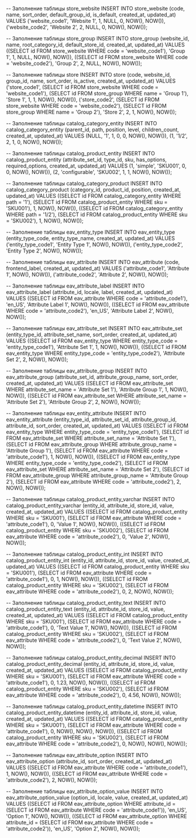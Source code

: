 -- Заполнение таблицы store_website
INSERT INTO store_website (code, name, sort_order, default_group_id, is_default, created_at, updated_at)
VALUES
('website_code1', 'Website 1', 1, NULL, 0, NOW(), NOW()),
('website_code2', 'Website 2', 2, NULL, 0, NOW(), NOW());

-- Заполнение таблицы store_group
INSERT INTO store_group (website_id, name, root_category_id, default_store_id, created_at, updated_at)
VALUES
((SELECT id FROM store_website WHERE code = 'website_code1'), 'Group 1', 1, NULL, NOW(), NOW()),
((SELECT id FROM store_website WHERE code = 'website_code2'), 'Group 2', 2, NULL, NOW(), NOW());

-- Заполнение таблицы store
INSERT INTO store (code, website_id, group_id, name, sort_order, is_active, created_at, updated_at)
VALUES
('store_code1', (SELECT id FROM store_website WHERE code = 'website_code1'), (SELECT id FROM store_group WHERE name = 'Group 1'), 'Store 1', 1, 1, NOW(), NOW()),
('store_code2', (SELECT id FROM store_website WHERE code = 'website_code2'), (SELECT id FROM store_group WHERE name = 'Group 2'), 'Store 2', 2, 1, NOW(), NOW());

-- Заполнение таблицы catalog_category_entity
INSERT INTO catalog_category_entity (parent_id, path, position, level, children_count, created_at, updated_at)
VALUES
(NULL, '1', 1, 0, 0, NOW(), NOW()),
(1, '1/2', 2, 1, 0, NOW(), NOW());

-- Заполнение таблицы catalog_product_entity
INSERT INTO catalog_product_entity (attribute_set_id, type_id, sku, has_options, required_options, created_at, updated_at)
VALUES
(1, 'simple', 'SKU001', 0, 0, NOW(), NOW()),
(2, 'configurable', 'SKU002', 1, 1, NOW(), NOW());

-- Заполнение таблицы catalog_category_product
INSERT INTO catalog_category_product (category_id, product_id, position, created_at, updated_at)
VALUES
((SELECT id FROM catalog_category_entity WHERE path = '1'), (SELECT id FROM catalog_product_entity WHERE sku = 'SKU001'), 1, NOW(), NOW()),
((SELECT id FROM catalog_category_entity WHERE path = '1/2'), (SELECT id FROM catalog_product_entity WHERE sku = 'SKU002'), 1, NOW(), NOW());

-- Заполнение таблицы eav_entity_type
INSERT INTO eav_entity_type (entity_type_code, entity_type_name, created_at, updated_at)
VALUES
('entity_type_code1', 'Entity Type 1', NOW(), NOW()),
('entity_type_code2', 'Entity Type 2', NOW(), NOW());

-- Заполнение таблицы eav_attribute
INSERT INTO eav_attribute (code, frontend_label, created_at, updated_at)
VALUES
('attribute_code1', 'Attribute 1', NOW(), NOW()),
('attribute_code2', 'Attribute 2', NOW(), NOW());

-- Заполнение таблицы eav_attribute_label
INSERT INTO eav_attribute_label (attribute_id, locale, label, created_at, updated_at)
VALUES
((SELECT id FROM eav_attribute WHERE code = 'attribute_code1'), 'en_US', 'Attribute Label 1', NOW(), NOW()),
((SELECT id FROM eav_attribute WHERE code = 'attribute_code2'), 'en_US', 'Attribute Label 2', NOW(), NOW());

-- Заполнение таблицы eav_attribute_set
INSERT INTO eav_attribute_set (entity_type_id, attribute_set_name, sort_order, created_at, updated_at)
VALUES
((SELECT id FROM eav_entity_type WHERE entity_type_code = 'entity_type_code1'), 'Attribute Set 1', 1, NOW(), NOW()),
((SELECT id FROM eav_entity_type WHERE entity_type_code = 'entity_type_code2'), 'Attribute Set 2', 2, NOW(), NOW());

-- Заполнение таблицы eav_attribute_group
INSERT INTO eav_attribute_group (attribute_set_id, attribute_group_name, sort_order, created_at, updated_at)
VALUES
((SELECT id FROM eav_attribute_set WHERE attribute_set_name = 'Attribute Set 1'), 'Attribute Group 1', 1, NOW(), NOW()),
((SELECT id FROM eav_attribute_set WHERE attribute_set_name = 'Attribute Set 2'), 'Attribute Group 2', 2, NOW(), NOW());

-- Заполнение таблицы eav_entity_attribute
INSERT INTO eav_entity_attribute (entity_type_id, attribute_set_id, attribute_group_id, attribute_id, sort_order, created_at, updated_at)
VALUES
((SELECT id FROM eav_entity_type WHERE entity_type_code = 'entity_type_code1'), (SELECT id FROM eav_attribute_set WHERE attribute_set_name = 'Attribute Set 1'), (SELECT id FROM eav_attribute_group WHERE attribute_group_name = 'Attribute Group 1'), (SELECT id FROM eav_attribute WHERE code = 'attribute_code1'), 1, NOW(), NOW()),
((SELECT id FROM eav_entity_type WHERE entity_type_code = 'entity_type_code2'), (SELECT id FROM eav_attribute_set WHERE attribute_set_name = 'Attribute Set 2'), (SELECT id FROM eav_attribute_group WHERE attribute_group_name = 'Attribute Group 2'), (SELECT id FROM eav_attribute WHERE code = 'attribute_code2'), 2, NOW(), NOW());

-- Заполнение таблицы catalog_product_entity_varchar
INSERT INTO catalog_product_entity_varchar (entity_id, attribute_id, store_id, value, created_at, updated_at)
VALUES
((SELECT id FROM catalog_product_entity WHERE sku = 'SKU001'), (SELECT id FROM eav_attribute WHERE code = 'attribute_code1'), 0, 'Value 1', NOW(), NOW()),
((SELECT id FROM catalog_product_entity WHERE sku = 'SKU002'), (SELECT id FROM eav_attribute WHERE code = 'attribute_code2'), 0, 'Value 2', NOW(), NOW());

-- Заполнение таблицы catalog_product_entity_int
INSERT INTO catalog_product_entity_int (entity_id, attribute_id, store_id, value, created_at, updated_at)
VALUES
((SELECT id FROM catalog_product_entity WHERE sku = 'SKU001'), (SELECT id FROM eav_attribute WHERE code = 'attribute_code1'), 0, 1, NOW(), NOW()),
((SELECT id FROM catalog_product_entity WHERE sku = 'SKU002'), (SELECT id FROM eav_attribute WHERE code = 'attribute_code2'), 0, 2, NOW(), NOW());

-- Заполнение таблицы catalog_product_entity_text
INSERT INTO catalog_product_entity_text (entity_id, attribute_id, store_id, value, created_at, updated_at)
VALUES
((SELECT id FROM catalog_product_entity WHERE sku = 'SKU001'), (SELECT id FROM eav_attribute WHERE code = 'attribute_code1'), 0, 'Text Value 1', NOW(), NOW()),
((SELECT id FROM catalog_product_entity WHERE sku = 'SKU002'), (SELECT id FROM eav_attribute WHERE code = 'attribute_code2'), 0, 'Text Value 2', NOW(), NOW());

-- Заполнение таблицы catalog_product_entity_decimal
INSERT INTO catalog_product_entity_decimal (entity_id, attribute_id, store_id, value, created_at, updated_at)
VALUES
((SELECT id FROM catalog_product_entity WHERE sku = 'SKU001'), (SELECT id FROM eav_attribute WHERE code = 'attribute_code1'), 0, 1.23, NOW(), NOW()),
((SELECT id FROM catalog_product_entity WHERE sku = 'SKU002'), (SELECT id FROM eav_attribute WHERE code = 'attribute_code2'), 0, 4.56, NOW(), NOW());

-- Заполнение таблицы catalog_product_entity_datetime
INSERT INTO catalog_product_entity_datetime (entity_id, attribute_id, store_id, value, created_at, updated_at)
VALUES
((SELECT id FROM catalog_product_entity WHERE sku = 'SKU001'), (SELECT id FROM eav_attribute WHERE code = 'attribute_code1'), 0, NOW(), NOW(), NOW()),
((SELECT id FROM catalog_product_entity WHERE sku = 'SKU002'), (SELECT id FROM eav_attribute WHERE code = 'attribute_code2'), 0, NOW(), NOW(), NOW());

-- Заполнение таблицы eav_attribute_option
INSERT INTO eav_attribute_option (attribute_id, sort_order, created_at, updated_at)
VALUES
((SELECT id FROM eav_attribute WHERE code = 'attribute_code1'), 1, NOW(), NOW()),
((SELECT id FROM eav_attribute WHERE code = 'attribute_code2'), 2, NOW(), NOW());

-- Заполнение таблицы eav_attribute_option_value
INSERT INTO eav_attribute_option_value (option_id, locale, value, created_at, updated_at)
VALUES
((SELECT id FROM eav_attribute_option WHERE attribute_id = (SELECT id FROM eav_attribute WHERE code = 'attribute_code1')), 'en_US', 'Option 1', NOW(), NOW()),
((SELECT id FROM eav_attribute_option WHERE attribute_id = (SELECT id FROM eav_attribute WHERE code = 'attribute_code2')), 'en_US', 'Option 2', NOW(), NOW());
